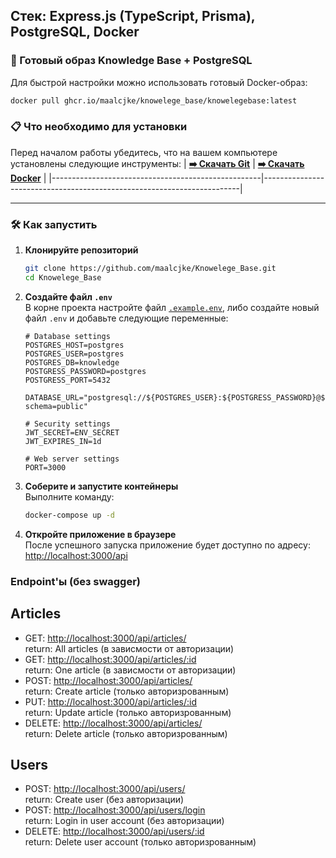 ## **Стек: Express.js (TypeScript, Prisma), PostgreSQL, Docker**

### 🐳 Готовый образ Knowledge Base + PostgreSQL  

Для быстрой настройки можно использовать готовый Docker-образ:  
```bash
docker pull ghcr.io/maalcjke/knowelege_base/knowelegebase:latest
```

### 📋 Что необходимо для установки  

Перед началом работы убедитесь, что на вашем компьютере установлены следующие инструменты:
| **[➡️ Скачать Git](https://git-scm.com/downloads)** | **[➡️ Скачать Docker](https://www.docker.com/products/docker-desktop)** |
|----------------------------------------------------|------------------------------------------------------------------------|

---

### 🛠️ Как запустить  

1. **Клонируйте репозиторий**  
   ```bash
   git clone https://github.com/maalcjke/Knowelege_Base.git
   cd Knowelege_Base
   ```

2. **Создайте файл `.env`**  
   В корне проекта настройте файл [`.example.env`](https://github.com/maalcjke/Knowelege_Base/blob/master/.example.env), либо создайте новый файл `.env` и добавьте следующие переменные:  
   ```dotenv
   # Database settings
   POSTGRES_HOST=postgres
   POSTGRES_USER=postgres
   POSTGRES_DB=knowledge
   POSTGRESS_PASSWORD=postgres
   POSTGRESS_PORT=5432
   
   DATABASE_URL="postgresql://${POSTGRES_USER}:${POSTGRESS_PASSWORD}@${POSTGRES_HOST}:${POSTGRESS_PORT}/${POSTGRES_DB}?schema=public"
   
   # Security settings
   JWT_SECRET=ENV_SECRET
   JWT_EXPIRES_IN=1d
   
   # Web server settings
   PORT=3000
   ```

3. **Соберите и запустите контейнеры**  
   Выполните команду:  
   ```bash
   docker-compose up -d
   ```

4. **Откройте приложение в браузере**  
   После успешного запуска приложение будет доступно по адресу:  
   [http://localhost:3000/api](http://localhost:3000/api)

### Endpoint'ы (без swagger)
## Articles
- GET: [http://localhost:3000/api/articles/](http://localhost:3000/api/articles/)<br />
  return: All articles (в зависмости от авторизации)
- GET: [http://localhost:3000/api/articles/:id](http://localhost:3000/api/articles/1)<br />
  return: One article (в зависмости от авторизации)
- POST: [http://localhost:3000/api/articles/](http://localhost:3000/api/articles/)<br />
  return: Create article (только авторизрованным)
- PUT: [http://localhost:3000/api/articles/:id](http://localhost:3000/api/articles/1)<br />
  return: Update article (только авторизрованным)
- DELETE: [http://localhost:3000/api/articles/](http://localhost:3000/api/articles/)<br />
  return: Delete article (только авторизрованным)
## Users
- POST: [http://localhost:3000/api/users/](http://localhost:3000/api/users/)<br />
  return: Create user (без авторизации)
- POST: [http://localhost:3000/api/users/login](http://localhost:3000/api/users/login)<br />
  return: Login in user account (без авторизации)
- DELETE: [http://localhost:3000/api/users/:id](http://localhost:3000/api/users/1)<br />
  return: Delete user account (только авторизрованным)


